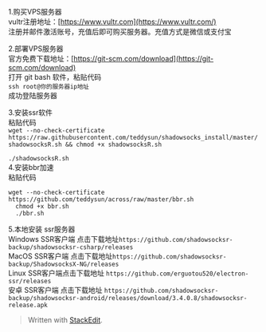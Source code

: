 ﻿1.购买VPS服务器  
vultr注册地址：[https://www.vultr.com](https://www.vultr.com/)  
注册并邮件激活账号，充值后即可购买服务器。充值方式是微信或支付宝

2.部署VPS服务器  
官方免费下载地址：[https://git-scm.com/download](https://git-scm.com/download)  
打开 git bash 软件，粘贴代码  
`ssh root@你的服务器ip地址`  
成功登陆服务器

3.安装ssr软件  
粘贴代码  
`wget --no-check-certificate https://raw.githubusercontent.com/teddysun/shadowsocks_install/master/shadowsocksR.sh && chmod +x shadowsocksR.sh`

`./shadowsocksR.sh`  
4.安装bbr加速  
粘贴代码

```
wget --no-check-certificate https://github.com/teddysun/across/raw/master/bbr.sh
  chmod +x bbr.sh
  ./bbr.sh

```

5.本地安装 ssr服务器  
Windows SSR客户端 点击下载地址`https://github.com/shadowsocksr-backup/shadowsocksr-csharp/releases`  
MacOS SSR客户端 点击下载地址`https://github.com/shadowsocksr-backup/ShadowsocksX-NG/releases`  
Linux SSR客户端点击下载地址 `https://github.com/erguotou520/electron-ssr/releases`  
安卓 SSR客户端 点击下载地址  `https://github.com/shadowsocksr-backup/shadowsocksr-android/releases/download/3.4.0.8/shadowsocksr-release.apk`

> Written with [StackEdit](https://stackedit.io/).
